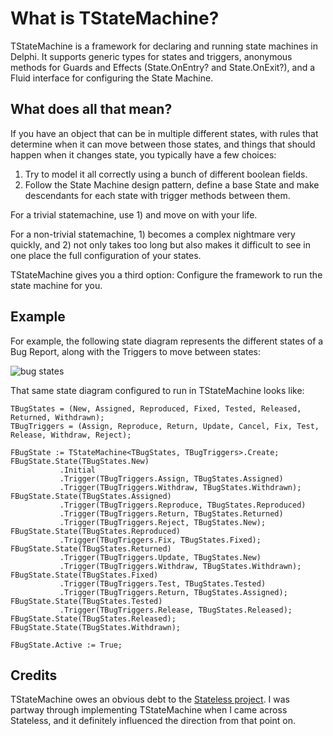 What is TStateMachine?
======================
TStateMachine is a framework for declaring and running state machines in Delphi. It supports generic types for states and triggers, anonymous methods for Guards and Effects (State.OnEntry? and State.OnExit?), and a Fluid interface for configuring the State Machine.

What does all that mean?
------------------------
If you have an object that can be in multiple different states, with rules that determine when it can move between those states, and things that should happen when it changes state, you typically have a few choices:

1. Try to model it all correctly using a bunch of different boolean fields.
2. Follow the State Machine design pattern, define a base State and make descendants for each state with trigger methods between them.

For a trivial statemachine, use 1) and move on with your life.

For a non-trivial statemachine, 1) becomes a complex nightmare very quickly, and 2) not only takes too long but also makes it difficult to see in one place the full configuration of your states.

TStateMachine gives you a third option: Configure the framework to run the state machine for you.

Example
-------
For example, the following state diagram represents the different states of a Bug Report, along with the Triggers to move between states:

![bug states](http://www.malcolmgroves.com/images/googlecode/bugstates.png)

That same state diagram configured to run in TStateMachine looks like:

    TBugStates = (New, Assigned, Reproduced, Fixed, Tested, Released, Returned, Withdrawn);
    TBugTriggers = (Assign, Reproduce, Return, Update, Cancel, Fix, Test, Release, Withdraw, Reject);
 
    FBugState := TStateMachine<TBugStates, TBugTriggers>.Create;
    FBugState.State(TBugStates.New)
               .Initial
               .Trigger(TBugTriggers.Assign, TBugStates.Assigned)
               .Trigger(TBugTriggers.Withdraw, TBugStates.Withdrawn);
    FBugState.State(TBugStates.Assigned)
               .Trigger(TBugTriggers.Reproduce, TBugStates.Reproduced)
               .Trigger(TBugTriggers.Return, TBugStates.Returned)
               .Trigger(TBugTriggers.Reject, TBugStates.New);
    FBugState.State(TBugStates.Reproduced)
               .Trigger(TBugTriggers.Fix, TBugStates.Fixed);
    FBugState.State(TBugStates.Returned)
               .Trigger(TBugTriggers.Update, TBugStates.New)
               .Trigger(TBugTriggers.Withdraw, TBugStates.Withdrawn);
    FBugState.State(TBugStates.Fixed)
               .Trigger(TBugTriggers.Test, TBugStates.Tested)
               .Trigger(TBugTriggers.Return, TBugStates.Assigned);
    FBugState.State(TBugStates.Tested)
               .Trigger(TBugTriggers.Release, TBugStates.Released);
    FBugState.State(TBugStates.Released);
    FBugState.State(TBugStates.Withdrawn);
   
    FBugState.Active := True;

Credits
-------
TStateMachine owes an obvious debt to the [Stateless project](http://code.google.com/p/stateless/). I was partway through implementing TStateMachine when I came across Stateless, and it definitely influenced the direction from that point on.